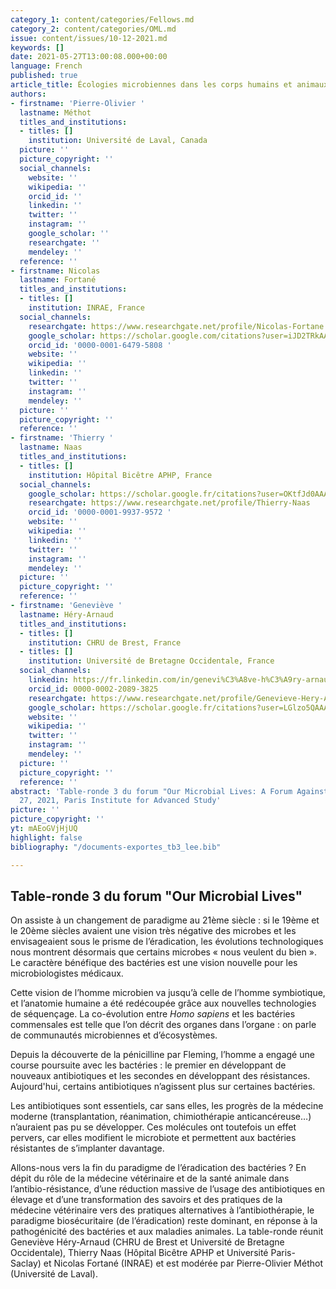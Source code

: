 ```yaml
---
category_1: content/categories/Fellows.md
category_2: content/categories/OML.md
issue: content/issues/10-12-2021.md
keywords: []
date: 2021-05-27T13:00:08.000+00:00
language: French
published: true
article_title: Écologies microbiennes dans les corps humains et animaux
authors:
- firstname: 'Pierre-Olivier '
  lastname: Méthot
  titles_and_institutions:
  - titles: []
    institution: Université de Laval, Canada
  picture: ''
  picture_copyright: ''
  social_channels:
    website: ''
    wikipedia: ''
    orcid_id: ''
    linkedin: ''
    twitter: ''
    instagram: ''
    google_scholar: ''
    researchgate: ''
    mendeley: ''
  reference: ''
- firstname: Nicolas
  lastname: Fortané
  titles_and_institutions:
  - titles: []
    institution: INRAE, France
  social_channels:
    researchgate: https://www.researchgate.net/profile/Nicolas-Fortane
    google_scholar: https://scholar.google.com/citations?user=iJD2TRkAAAAJ&hl=fr
    orcid_id: '0000-0001-6479-5808 '
    website: ''
    wikipedia: ''
    linkedin: ''
    twitter: ''
    instagram: ''
    mendeley: ''
  picture: ''
  picture_copyright: ''
  reference: ''
- firstname: 'Thierry '
  lastname: Naas
  titles_and_institutions:
  - titles: []
    institution: Hôpital Bicêtre APHP, France
  social_channels:
    google_scholar: https://scholar.google.fr/citations?user=OKtfJd0AAAAJ&hl=fr
    researchgate: https://www.researchgate.net/profile/Thierry-Naas
    orcid_id: '0000-0001-9937-9572 '
    website: ''
    wikipedia: ''
    linkedin: ''
    twitter: ''
    instagram: ''
    mendeley: ''
  picture: ''
  picture_copyright: ''
  reference: ''
- firstname: 'Geneviève '
  lastname: Héry-Arnaud
  titles_and_institutions:
  - titles: []
    institution: CHRU de Brest, France
  - titles: []
    institution: Université de Bretagne Occidentale, France
  social_channels:
    linkedin: https://fr.linkedin.com/in/genevi%C3%A8ve-h%C3%A9ry-arnaud-aa695314a
    orcid_id: 0000-0002-2089-3825
    researchgate: https://www.researchgate.net/profile/Genevieve-Hery-Arnaud
    google_scholar: https://scholar.google.fr/citations?user=LGlzo5QAAAAJ&hl=fr
    website: ''
    wikipedia: ''
    twitter: ''
    instagram: ''
    mendeley: ''
  picture: ''
  picture_copyright: ''
  reference: ''
abstract: 'Table-ronde 3 du forum "Our Microbial Lives: A Forum Against Eradication",  May
  27, 2021, Paris Institute for Advanced Study'
picture: ''
picture_copyright: ''
yt: mAEoGVjHjUQ
highlight: false
bibliography: "/documents-exportes_tb3_lee.bib"

---
```

## Table-ronde 3 du forum "Our Microbial Lives"

On assiste à un changement de paradigme au 21ème siècle : si le 19ème et le 20ème siècles avaient une vision très négative des microbes et les envisageaient sous le prisme de l’éradication, les évolutions technologiques nous montrent désormais que certains microbes « nous veulent du bien ». Le caractère bénéfique des bactéries est une vision nouvelle pour les microbiologistes médicaux.

Cette vision de l’homme microbien va jusqu’à celle de l’homme symbiotique, et l’anatomie humaine a été redécoupée grâce aux nouvelles technologies de séquençage. La co-évolution entre _Homo sapiens_ et les bactéries commensales est telle que l’on décrit des organes dans l’organe : on parle de communautés microbiennes et d’écosystèmes.

Depuis la découverte de la pénicilline par Fleming, l’homme a engagé une course poursuite avec les bactéries : le premier en développant de nouveaux antibiotiques et les secondes en développant des résistances. Aujourd'hui, certains antibiotiques n’agissent plus sur certaines bactéries.

Les antibiotiques sont essentiels, car sans elles, les progrès de la médecine moderne (transplantation, réanimation, chimiothérapie anticancéreuse…) n’auraient pas pu se développer. Ces molécules ont toutefois un effet pervers, car elles modifient le microbiote et permettent aux bactéries résistantes de s’implanter davantage.

Allons-nous vers la fin du paradigme de l’éradication des bactéries ? En dépit du rôle de la médecine vétérinaire et de la santé animale dans l’antibio-résistance, d’une réduction massive de l’usage des antibiotiques en élevage et d’une transformation des savoirs et des pratiques de la médecine vétérinaire vers des pratiques alternatives à l’antibiothérapie, le paradigme biosécuritaire (de l’éradication) reste dominant, en réponse à la pathogénicité des bactéries et aux maladies animales. La table-ronde réunit Geneviève Héry-Arnaud (CHRU de Brest et Université de Bretagne Occidentale), Thierry Naas (Hôpital Bicêtre APHP et Université Paris-Saclay) et Nicolas Fortané (INRAE) et est modérée par Pierre-Olivier Méthot (Université de Laval).

<Youtube yt="mAEoGVjHjUQ" caption ="Écologies microbiennes dans les corps humains et animaux"></Youtube>